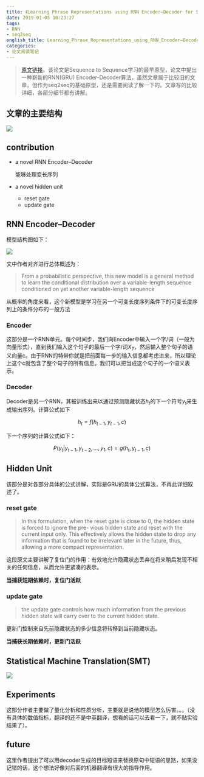 ```yaml
---
title: 《Learning Phrase Representations using RNN Encoder–Decoder for Statistical Machine Translation》阅读笔记
date: 2019-01-05 10:23:27
tags:
- RNN
- seq2seq
english_title: Learning_Phrase_Representations_using_RNN_Encoder–Decoder_for_Statistical_Machine_Translation
categories:
- 论文阅读笔记
---
```


> [原文链接](https://www.aclweb.org/anthology/D14-1179)。该论文是Sequence to Sequence学习的最早原型，论文中提出一种崭新的RNN(GRU) Encoder-Decoder算法，虽然文章属于比较旧的文章，但作为seq2seq的基础原型，还是需要阅读了解一下的。文章写的比较详细，各部分细节都有讲解。

<!-- more -->

## 文章的主要结构

![](https://i.loli.net/2019/01/05/5c3019fd55653.jpg)

## contribution

- a novel RNN Encoder–Decoder

  能够处理变长序列

- a novel hidden unit

  - reset gate
  - update gate

##  RNN Encoder–Decoder

模型结构图如下：

![](https://i.loli.net/2019/01/05/5c301b9717fd8.jpg)

文中作者对齐进行总体概述为：

> From a probabilistic perspective, this new model is a general method to learn the conditional distribution over a variable-length sequence conditioned on yet another variable-length sequence

从概率的角度来看，这个新模型是学习在另一个可变长度序列条件下的可变长度序列上的条件分布的一般方法

### Encoder

这部分是一个RNN单元。每个时间步，我们向Encoder中输入一个字/词（一般为向量形式），直到我们输入这个句子的最后一个字/词$X_T$，然后输入整个句子的语义向量c。由于RNN的特带你就是把前面每一步的输入信息都考虑进来，所以理论上这个c就包含了整个句子的所有信息。我们可以把当成这个句子的一个语义表示。

### Decoder

Decoder是另一个RNN，其被训练出来以通过预测隐藏状态$h_t$的下一个符号$y_t$来生成输出序列。计算公式如下

$$h_t = f(h_{t-1},y_{t-1},c)$$

下一个序列的计算公式如下：

$$P(y_t|y_{t-1},y_{t-2},\dots,y_1,c)=g(h_t,y_{t-1},c)$$

## Hidden Unit

该部分是对各部分具体的公式讲解，实际是GRU的具体公式算法，不再此详细叙述了。

### reset gate

> In this formulation, when the reset gate is close to 0, the hidden state is forced to ignore the pre- vious hidden state and reset with the current input only. This effectively allows the hidden state to drop any information that is found to be irrelevant later in the future, thus, allowing a more compact representation.

这段原文主要讲解了复位门的作用：有效地允许隐藏状态丢弃在将来稍后发现不相关的任何信息，从而允许更紧凑的表示。

**当捕获短期依赖时，复位门活跃**

### update gate

> the update gate controls how much information from the previous hidden state will carry over to the current hidden state.

更新门控制来自先前隐藏状态的多少信息将转移到当前隐藏状态。

**当捕获长期依赖时，更新门活跃**

## Statistical Machine Translation(SMT)

![](https://i.loli.net/2019/01/05/5c30217d42b8e.jpg)

## Experiments

这部分作者主要做了量化分析和性质分析，主要就是说他的模型怎么厉害。。。（没有具体的数值指标，翻译的还不是中英翻译，想看的话可以去看一下，就不贴实验结果了）。

## future

这里作者提出了可以用decoder生成的目标短语来替换原句中短语的思路，如果没记错的话，这个想法好像对后面的机器翻译有很大的指导作用。